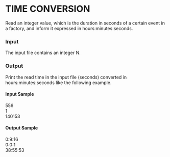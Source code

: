 # TIME CONVERSION
Read an integer value, which is the duration in seconds of a certain event in a factory, and inform it expressed in hours:minutes:seconds.
### Input
The input file contains an integer N.
### Output
Print the read time in the input file (seconds) converted in hours:minutes:seconds like the following example.
#### Input Sample
556  
1  
140153
#### Output Sample
0:9:16  
0:0:1  
38:55:53